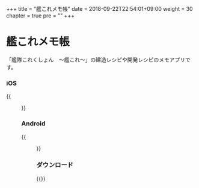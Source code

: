 +++
title = "艦これメモ帳"
date = 2018-09-22T22:54:01+09:00
weight = 30
chapter = true
pre = ""
+++

# 艦これメモ帳

「艦隊これくしょん　～艦これ～」の建造レシピや開発レシピのメモアプリです。

### iOS

{{<figure src="/images/kancollememo/ios_01.png" width="400px">}}

### Android

{{<figure src="/images/kancollememo/android_01.png" width="400px">}}

### ダウンロード

{{<download-banner-kancollememo>}}